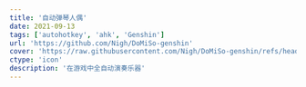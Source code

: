 ```yaml
---
title: '自动弹琴人偶'
date: 2021-09-13
tags: ['autohotkey', 'ahk', 'Genshin']
url: 'https://github.com/Nigh/DoMiSo-genshin'
cover: 'https://raw.githubusercontent.com/Nigh/DoMiSo-genshin/refs/heads/genshin/logo.png'
ctype: 'icon'
description: '在游戏中全自动演奏乐器'
---
```


